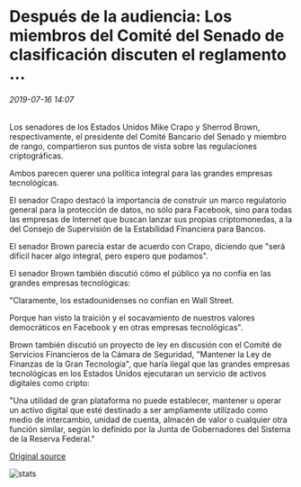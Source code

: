 # Después de la audiencia: Los miembros del Comité del Senado de clasificación discuten el reglamento ...

###### 2019-07-16 14:07

Los senadores de los Estados Unidos Mike Crapo y Sherrod Brown, respectivamente, el presidente del Comité Bancario del Senado y miembro de rango, compartieron sus puntos de vista sobre las regulaciones criptográficas.

Ambos parecen querer una política integral para las grandes empresas tecnológicas.

El senador Crapo destacó la importancia de construir un marco regulatorio general para la protección de datos, no sólo para Facebook, sino para todas las empresas de Internet que buscan lanzar sus propias criptomonedas, a la del Consejo de Supervisión de la Estabilidad Financiera para Bancos.

El senador Brown parecía estar de acuerdo con Crapo, diciendo que "será difícil hacer algo integral, pero espero que podamos".

El senador Brown también discutió cómo el público ya no confía en las grandes empresas tecnológicas:

"Claramente, los estadounidenses no confían en Wall Street.

Porque han visto la traición y el socavamiento de nuestros valores democráticos en Facebook y en otras empresas tecnológicas".

Brown también discutió un proyecto de ley en discusión con el Comité de Servicios Financieros de la Cámara de Seguridad, "Mantener la Ley de Finanzas de la Gran Tecnología", que haría ilegal que las grandes empresas tecnológicas en los Estados Unidos ejecutaran un servicio de activos digitales como cripto:

"Una utilidad de gran plataforma no puede establecer, mantener u operar un activo digital que esté destinado a ser ampliamente utilizado como medio de intercambio, unidad de cuenta, almacén de valor o cualquier otra función similar, según lo definido por la Junta de Gobernadores del Sistema de la Reserva Federal."

[Original source](https://cointelegraph.com/news/post-hearing-ranking-senate-committee-members-discuss-regulations)

![stats](https://c.statcounter.com/11760860/0/a89fa40b/1/ "stats")